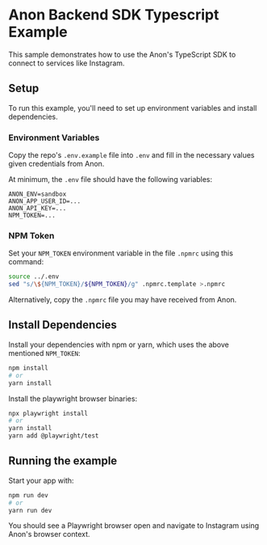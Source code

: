 # Anon Backend SDK Typescript Example

This sample demonstrates how to use the Anon's TypeScript SDK to connect to services like Instagram.

## Setup

To run this example, you'll need to set up environment variables and install dependencies.

### Environment Variables

Copy the repo's `.env.example` file into `.env` and fill in the necessary values given credentials from Anon.

At minimum, the `.env` file should have the following variables:

```
ANON_ENV=sandbox
ANON_APP_USER_ID=...
ANON_API_KEY=...
NPM_TOKEN=...
```

### NPM Token

Set your `NPM_TOKEN` environment variable in the file `.npmrc` using this command:

```sh
source ../.env
sed "s/\${NPM_TOKEN}/${NPM_TOKEN}/g" .npmrc.template >.npmrc
```

Alternatively, copy the `.npmrc` file you may have received from Anon.

## Install Dependencies

Install your dependencies with npm or yarn, which uses the above mentioned `NPM_TOKEN`:

```sh
npm install
# or
yarn install
```

Install the playwright browser binaries:

```sh
npx playwright install
# or
yarn install
yarn add @playwright/test
```

## Running the example

Start your app with:

```sh
npm run dev
# or
yarn run dev
```

You should see a Playwright browser open and navigate to Instagram using Anon's browser context.
